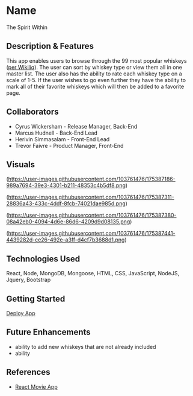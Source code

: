 # Name
The Spirit Within

## Description & Features
This app enables users to browse through the 99 most popular whiskeys ([per Wikiliq](https://wikiliq.org/best-whiskey/)). The user can sort by whiskey type or view them all in one master list. The user also has the ability to rate each whiskey type on a scale of 1-5. If the user wishes to go even further they have the ability to mark all of their favorite whiskeys which will then be added to a favorite page.

## Collaborators
* Cyrus Wickersham - Release Manager, Back-End
* Marcus Hudnell - Back-End Lead
* Herivin Simmasalam - Front-End Lead
* Trevor Faivre - Product Manager, Front-End

## Visuals
(https://user-images.githubusercontent.com/103761476/175387186-989a7694-39e3-4301-b211-48353c4b5df8.png)

(https://user-images.githubusercontent.com/103761476/175387311-28836a43-433c-4ddf-8fcb-74021dae985d.png)

(https://user-images.githubusercontent.com/103761476/175387380-08a42eb0-4094-4d6e-86d6-4209d9d08135.png)

(https://user-images.githubusercontent.com/103761476/175387441-4439282d-ce26-492e-a3ff-d4cf7b3688d1.png)

## Technologies Used
React, Node, MongoDB, Mongoose, HTML, CSS, JavaScript, NodeJS, Jquery, Bootstrap

## Getting Started
[Deploy App](https://spirit-within.netlify.app/)

## Future Enhancements
* ability to add new whiskeys that are not already included
* ability

## References
* [React Movie App](https://www.youtube.com/watch?v=jc9_Bqzy2YQ&t=2249s)
